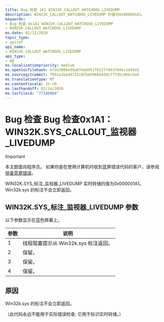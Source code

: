 ```yaml
---
title: Bug 检查 1A1 WIN32K_CALLOUT_WATCHDOG_LIVEDUMP
description: WIN32K_CALLOUT_WATCHDOG_LIVEDUMP 的值为0x000001A1。
keywords:
- Bug 检查 0x1A1 WIN32K_CALLOUT_WATCHDOG_LIVEDUMP
- WIN32K_CALLOUT_WATCHDOG_LIVEDUMP
ms.date: 02/12/2020
topic_type:
- apiref
api_name:
- WIN32K_CALLOUT_WATCHDOG_LIVEDUMP
api_type:
- NA
ms.localizationpriority: medium
ms.openlocfilehash: bfde3809e99a97da8951f62277d83704bc1d44d1
ms.sourcegitcommit: f931a1bad4132c07be5966b428c77745c96bcba4
ms.translationtype: MT
ms.contentlocale: zh-CN
ms.lasthandoff: 02/14/2020
ms.locfileid: "77340084"
---
```

# <a name="bug-check-bug-check-0x1a1-win32k_callout_watchdog_livedump"></a>Bug 检查 Bug 检查0x1A1： WIN32K.SYS\_CALLOUT\_监视器\_LIVEDUMP

> [!IMPORTANT]
> 本主题面向程序员。 如果你是在使用计算机时收到蓝屏错误代码的客户，请参阅[排查蓝屏错误](https://www.windows.com/stopcode)。

WIN32K.SYS\_标注\_监视器\_LIVEDUMP 实时转储的值为0x000001A1。 Win32k.sys 的标注不会立即返回。

## <a name="win32k_callout_watchdog_livedump-parameters"></a>WIN32K.SYS\_标注\_监视器\_LIVEDUMP 参数

以下参数显示在蓝色屏幕上。

| 参数 |                        说明                    |
|-----------|-------------------------------------------------------|
|     1     | 线程阻塞提示从 Win32k.sys 标注返回。  |
|     2     | 保留。                                             |
|     3     | 保留。                                             |
|     4     | 保留。                                             |

## <a name="cause"></a>原因

Win32k.sys 的标注不会立即返回。

（此代码永远不能用于实际错误检查; 它用于标识实时转储。）
